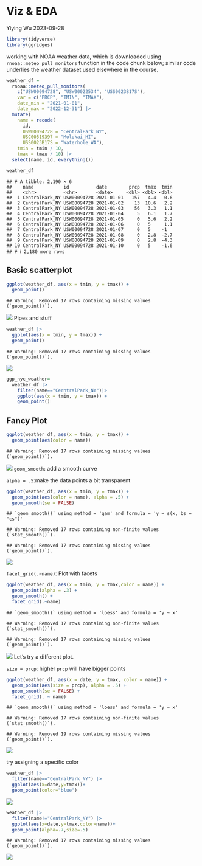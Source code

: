 Viz & EDA
================
Yiying Wu
2023-09-28

``` r
library(tidyverse)
library(ggridges)
```

working with NOAA weather data, which is downloaded using
`rnoaa::meteo_pull_monitors` function in the code chunk below; similar
code underlies the weather dataset used elsewhere in the course.

``` r
weather_df = 
  rnoaa::meteo_pull_monitors(
    c("USW00094728", "USW00022534", "USS0023B17S"),
    var = c("PRCP", "TMIN", "TMAX"), 
    date_min = "2021-01-01",
    date_max = "2022-12-31") |>
  mutate(
    name = recode(
      id, 
      USW00094728 = "CentralPark_NY", 
      USC00519397 = "Molokai_HI",
      USS0023B17S = "Waterhole_WA"),
    tmin = tmin / 10,
    tmax = tmax / 10) |>
  select(name, id, everything())
```

``` r
weather_df
```

    ## # A tibble: 2,190 × 6
    ##    name           id          date        prcp  tmax  tmin
    ##    <chr>          <chr>       <date>     <dbl> <dbl> <dbl>
    ##  1 CentralPark_NY USW00094728 2021-01-01   157   4.4   0.6
    ##  2 CentralPark_NY USW00094728 2021-01-02    13  10.6   2.2
    ##  3 CentralPark_NY USW00094728 2021-01-03    56   3.3   1.1
    ##  4 CentralPark_NY USW00094728 2021-01-04     5   6.1   1.7
    ##  5 CentralPark_NY USW00094728 2021-01-05     0   5.6   2.2
    ##  6 CentralPark_NY USW00094728 2021-01-06     0   5     1.1
    ##  7 CentralPark_NY USW00094728 2021-01-07     0   5    -1  
    ##  8 CentralPark_NY USW00094728 2021-01-08     0   2.8  -2.7
    ##  9 CentralPark_NY USW00094728 2021-01-09     0   2.8  -4.3
    ## 10 CentralPark_NY USW00094728 2021-01-10     0   5    -1.6
    ## # ℹ 2,180 more rows

## Basic scatterplot

``` r
ggplot(weather_df, aes(x = tmin, y = tmax)) + 
  geom_point()
```

    ## Warning: Removed 17 rows containing missing values (`geom_point()`).

![](Viz---EDA_files/figure-gfm/unnamed-chunk-4-1.png)<!-- --> Pipes and
stuff

``` r
weather_df |>
  ggplot(aes(x = tmin, y = tmax)) + 
  geom_point()
```

    ## Warning: Removed 17 rows containing missing values (`geom_point()`).

![](Viz---EDA_files/figure-gfm/unnamed-chunk-5-1.png)<!-- -->

``` r
ggp_nyc_weather=
  weather_df |>
    filter(name=="CerntralPark_NY")|>
    ggplot(aes(x = tmin, y = tmax)) + 
    geom_point()
```

## Fancy Plot

``` r
ggplot(weather_df, aes(x = tmin, y = tmax)) + 
  geom_point(aes(color = name))
```

    ## Warning: Removed 17 rows containing missing values (`geom_point()`).

![](Viz---EDA_files/figure-gfm/unnamed-chunk-6-1.png)<!-- -->
`geom_smooth`: add a smooth curve

`alpha = .5`:make the data points a bit transparent

``` r
ggplot(weather_df, aes(x = tmin, y = tmax)) + 
  geom_point(aes(color = name), alpha = .5) +
  geom_smooth(se = FALSE)
```

    ## `geom_smooth()` using method = 'gam' and formula = 'y ~ s(x, bs = "cs")'

    ## Warning: Removed 17 rows containing non-finite values (`stat_smooth()`).

    ## Warning: Removed 17 rows containing missing values (`geom_point()`).

![](Viz---EDA_files/figure-gfm/unnamed-chunk-7-1.png)<!-- -->

`facet_grid(.~name)`: Plot with facets

``` r
ggplot(weather_df, aes(x = tmin, y = tmax,color = name)) + 
  geom_point(alpha = .3) +
  geom_smooth() +
  facet_grid(.~name)
```

    ## `geom_smooth()` using method = 'loess' and formula = 'y ~ x'

    ## Warning: Removed 17 rows containing non-finite values (`stat_smooth()`).

    ## Warning: Removed 17 rows containing missing values (`geom_point()`).

![](Viz---EDA_files/figure-gfm/unnamed-chunk-8-1.png)<!-- --> Let’s try
a different plot.

`size = prcp`: higher `prcp` will have bigger points

``` r
ggplot(weather_df, aes(x = date, y = tmax, color = name)) + 
  geom_point(aes(size = prcp), alpha = .5) +
  geom_smooth(se = FALSE) + 
  facet_grid(. ~ name)
```

    ## `geom_smooth()` using method = 'loess' and formula = 'y ~ x'

    ## Warning: Removed 17 rows containing non-finite values (`stat_smooth()`).

    ## Warning: Removed 19 rows containing missing values (`geom_point()`).

![](Viz---EDA_files/figure-gfm/unnamed-chunk-9-1.png)<!-- -->

try assigning a specific color

``` r
weather_df |>
  filter(name=="CentralPark_NY") |>
  ggplot(aes(x=date,y=tmax))+
  geom_point(color="blue") 
```

![](Viz---EDA_files/figure-gfm/unnamed-chunk-10-1.png)<!-- -->

``` r
weather_df |>
  filter(name!="CentralPark_NY") |>
  ggplot(aes(x=date,y=tmax,color=name))+
  geom_point(alpha=.7,size=.5) 
```

    ## Warning: Removed 17 rows containing missing values (`geom_point()`).

![](Viz---EDA_files/figure-gfm/unnamed-chunk-10-2.png)<!-- -->
